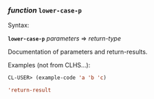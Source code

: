 ### <em>function</em> <strong>`lower-case-p`</strong>

Syntax:

<strong>`lower-case-p`</strong> <em>parameters</em> => <em>return-type</em>

Documentation of parameters and return-results.

Examples (not from CLHS...):

```lisp
CL-USER> (example-code 'a 'b 'c)

'return-result
```
